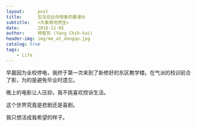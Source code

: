 ```yaml
---
layout:     post
title:      生活总比你想象的要漫长
subtitle:   <大象席地而坐>
date:       2018-11-05
author:     杨智凯 (Yang Chih-kai) 
header-img: img/me_at_dongqu.jpg
catalog: true
tags:
    - Life
---
```


早晨因为全校停电，我终于第一次来到了新修好的东区教学楼。在气派的校训前合了影，为的是避免毕业时遗忘。

晚上的电影让人压抑，我不挑喜欢控诉生活。

这个世界究竟是悲剧还是喜剧。

我只想活成我希望的样子。